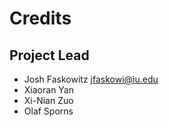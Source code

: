 Credits
=======

Project Lead
----------------

* Josh Faskowitz <jfaskowi@iu.edu>
* Xiaoran Yan
* Xi-Nian Zuo
* Olaf Sporns

